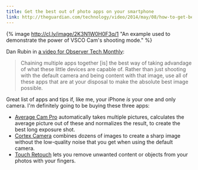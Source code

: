 ```yaml
---
title: Get the best out of photo apps on your smartphone
link: http://theguardian.com/technology/video/2014/may/08/how-to-get-best-photo-apps-smartphone-video
---
```


{% image http://cl.ly/image/2K3N1W0H0F3q/1 "An example used to demonstrate the power of VSCO Cam's shooting mode." %}

Dan Rubin in [a video for Observer Tech Monthly][video]:

> Chaining multiple apps together [is] the best way of taking advandage of what these little devices are capable of. Rather than just shooting with the default camera and being content with that image, use all of these apps that are at your disposal to make the absolute best image possible.

Great list of apps and tips if, like me, your iPhone *is* your one and only camera. I'm definitely going to be buying these three apps:

- [Average Cam Pro]() automatically takes multiple pictures, calculates the average picture out of these and normalizes the result, to create the best long exposure shot.
- [Cortex Camera]() combines dozens of images to create a sharp image without the low-quality noise that you get when using the default camera.
- [Touch Retouch]() lets you remove unwanted content or objects from your photos with your fingers.

[video]: http://www.theguardian.com/technology/video/2014/may/08/how-to-get-best-photo-apps-smartphone-video